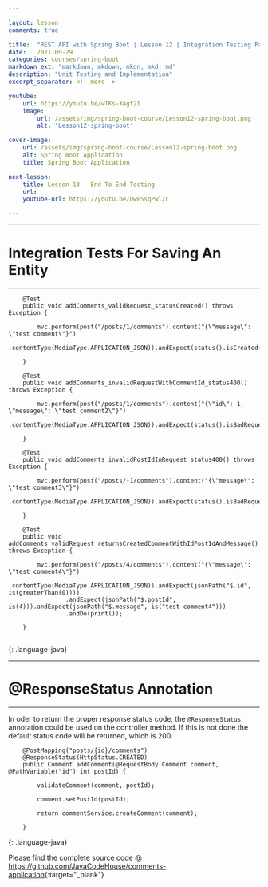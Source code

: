 ```yaml
---

layout: lesson
comments: true

title:  "REST API with Spring Boot | Lesson 12 | Integration Testing Part 3"
date:   2021-09-29
categories: courses/spring-boot
markdown_ext: "markdown, mkdown, mkdn, mkd, md"
description: "Unit Testing and Implementation"
excerpt_separator: <!--more-->

youtube:
    url: https://youtu.be/wTKs-XAgt2I
    image:
        url: /assets/img/spring-boot-course/Lesson12-spring-boot.png
        alt: 'Lesson12-spring-boot'

cover-image: 
    url: /assets/img/spring-boot-course/Lesson12-spring-boot.png
    alt: Spring Boot Application
    title: Spring Boot Application

next-lesson:
    title: Lesson 13 - End To End Testing
    url: 
    youtube-url: https://youtu.be/DwESsqPwlZc

---
```


<hr>

# Integration Tests For Saving An Entity

<hr>


```
    @Test
    public void addComments_validRequest_statusCreated() throws Exception {

        mvc.perform(post("/posts/1/comments").content("{\"message\": \"test comment\"}")
                .contentType(MediaType.APPLICATION_JSON)).andExpect(status().isCreated()).andDo(print());

    }

    @Test
    public void addComments_invalidRequestWithCommentId_status400() throws Exception {

        mvc.perform(post("/posts/1/comments").content("{\"id\": 1, \"message\": \"test comment2\"}")
                .contentType(MediaType.APPLICATION_JSON)).andExpect(status().isBadRequest()).andDo(print());

    }

    @Test
    public void addComments_invalidPostIdInRequest_status400() throws Exception {

        mvc.perform(post("/posts/-1/comments").content("{\"message\": \"test comment3\"}")
                .contentType(MediaType.APPLICATION_JSON)).andExpect(status().isBadRequest()).andDo(print());

    }

    @Test
    public void addComments_validRequest_returnsCreatedCommentWithIdPostIdAndMessage() throws Exception {

        mvc.perform(post("/posts/4/comments").content("{\"message\": \"test comment4\"}")
                .contentType(MediaType.APPLICATION_JSON)).andExpect(jsonPath("$.id", is(greaterThan(0))))
                .andExpect(jsonPath("$.postId", is(4))).andExpect(jsonPath("$.message", is("test comment4")))
                .andDo(print());

    }


```
{: .language-java}

<hr>

# @ResponseStatus Annotation

<hr>

In oder to return the proper response status code, the `@ResponseStatus` annotation could be used on the controller method. If this is not done the default status code will be returned, which is 200.


```
    @PostMapping("posts/{id}/comments")
    @ResponseStatus(HttpStatus.CREATED)
    public Comment addComment(@RequestBody Comment comment, @PathVariable("id") int postId) {

        validateComment(comment, postId);

        comment.setPostId(postId);

        return commentService.createComment(comment);

    }

```
{: .language-java}


Please find the complete source code @ <https://github.com/JavaCodeHouse/comments-application>{:target="_blank"}
